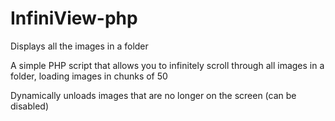 # InfiniView-php
Displays all the images in a folder


A simple PHP script that allows you to infinitely scroll through all images in a folder, loading images in chunks of 50

Dynamically unloads images that are no longer on the screen (can be disabled)
